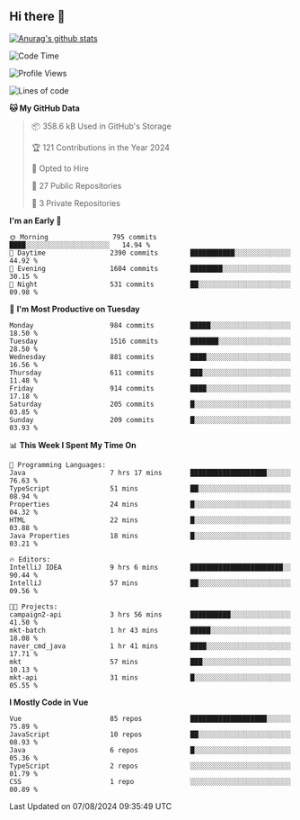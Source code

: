 ## Hi there 👋

[![Anurag's github stats](https://github-readme-stats.vercel.app/api?username=Songwonseok)](https://github.com/anuraghazra/github-readme-stats)



<!--START_SECTION:waka-->
![Code Time](http://img.shields.io/badge/Code%20Time-2%2C966%20hrs%2011%20mins-blue)

![Profile Views](http://img.shields.io/badge/Profile%20Views-0-blue)

![Lines of code](https://img.shields.io/badge/From%20Hello%20World%20I%27ve%20Written-34.8%20million%20lines%20of%20code-blue)

**🐱 My GitHub Data** 

> 📦 358.6 kB Used in GitHub's Storage 
 > 
> 🏆 121 Contributions in the Year 2024
 > 
> 💼 Opted to Hire
 > 
> 📜 27 Public Repositories 
 > 
> 🔑 3 Private Repositories 
 > 
**I'm an Early 🐤** 

```text
🌞 Morning                795 commits         ████░░░░░░░░░░░░░░░░░░░░░   14.94 % 
🌆 Daytime                2390 commits        ███████████░░░░░░░░░░░░░░   44.92 % 
🌃 Evening                1604 commits        ████████░░░░░░░░░░░░░░░░░   30.15 % 
🌙 Night                  531 commits         ██░░░░░░░░░░░░░░░░░░░░░░░   09.98 % 
```
📅 **I'm Most Productive on Tuesday** 

```text
Monday                   984 commits         █████░░░░░░░░░░░░░░░░░░░░   18.50 % 
Tuesday                  1516 commits        ███████░░░░░░░░░░░░░░░░░░   28.50 % 
Wednesday                881 commits         ████░░░░░░░░░░░░░░░░░░░░░   16.56 % 
Thursday                 611 commits         ███░░░░░░░░░░░░░░░░░░░░░░   11.48 % 
Friday                   914 commits         ████░░░░░░░░░░░░░░░░░░░░░   17.18 % 
Saturday                 205 commits         █░░░░░░░░░░░░░░░░░░░░░░░░   03.85 % 
Sunday                   209 commits         █░░░░░░░░░░░░░░░░░░░░░░░░   03.93 % 
```


📊 **This Week I Spent My Time On** 

```text
💬 Programming Languages: 
Java                     7 hrs 17 mins       ███████████████████░░░░░░   76.63 % 
TypeScript               51 mins             ██░░░░░░░░░░░░░░░░░░░░░░░   08.94 % 
Properties               24 mins             █░░░░░░░░░░░░░░░░░░░░░░░░   04.32 % 
HTML                     22 mins             █░░░░░░░░░░░░░░░░░░░░░░░░   03.88 % 
Java Properties          18 mins             █░░░░░░░░░░░░░░░░░░░░░░░░   03.21 % 

🔥 Editors: 
IntelliJ IDEA            9 hrs 6 mins        ███████████████████████░░   90.44 % 
IntelliJ                 57 mins             ██░░░░░░░░░░░░░░░░░░░░░░░   09.56 % 

🐱‍💻 Projects: 
campaign2-api            3 hrs 56 mins       ██████████░░░░░░░░░░░░░░░   41.50 % 
mkt-batch                1 hr 43 mins        █████░░░░░░░░░░░░░░░░░░░░   18.08 % 
naver_cmd_java           1 hr 41 mins        ████░░░░░░░░░░░░░░░░░░░░░   17.71 % 
mkt                      57 mins             ███░░░░░░░░░░░░░░░░░░░░░░   10.13 % 
mkt-api                  31 mins             █░░░░░░░░░░░░░░░░░░░░░░░░   05.55 % 
```

**I Mostly Code in Vue** 

```text
Vue                      85 repos            ███████████████████░░░░░░   75.89 % 
JavaScript               10 repos            ██░░░░░░░░░░░░░░░░░░░░░░░   08.93 % 
Java                     6 repos             █░░░░░░░░░░░░░░░░░░░░░░░░   05.36 % 
TypeScript               2 repos             ░░░░░░░░░░░░░░░░░░░░░░░░░   01.79 % 
CSS                      1 repo              ░░░░░░░░░░░░░░░░░░░░░░░░░   00.89 % 
```




 Last Updated on 07/08/2024 09:35:49 UTC
<!--END_SECTION:waka-->
